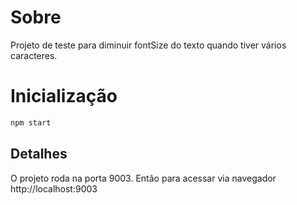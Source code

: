 # Sobre

Projeto de teste para diminuir fontSize do texto quando tiver vários caracteres.

# Inicialização

```bash
npm start
```

## Detalhes

O projeto roda na porta 9003. Então para acessar via navegador http://localhost:9003
